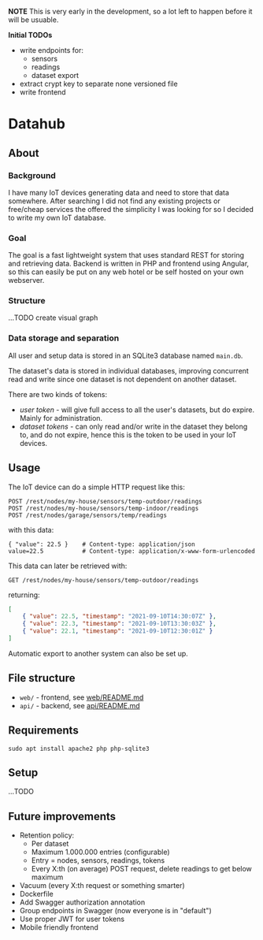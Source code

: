 **NOTE**
This is very early in the development, so a lot left to happen before it will
be usuable.

**Initial TODOs**
* write endpoints for:
    * sensors
    * readings
    * dataset export
* extract crypt key to separate none versioned file
* write frontend

# Datahub

## About

### Background
I have many IoT devices generating data and need to store that data somewhere.
After searching I did not find any existing projects or free/cheap services
the offered the simplicity I was looking for so I decided to write my own
IoT database.

### Goal
The goal is a fast lightweight system that uses standard REST for storing
and retrieving data. Backend is written in PHP and frontend using Angular,
so this can easily be put on any web hotel or be self
hosted on your own webserver.

### Structure
...TODO create visual graph

### Data storage and separation
All user and setup data is stored in an SQLite3 database named `main.db`.

The dataset's data is stored in individual databases, improving
concurrent read and write since one dataset is not dependent on another dataset.

There are two kinds of tokens:
* *user token* - will give full access to all the user's datasets, but do expire. Mainly for administration.
* *dataset tokens* - can only read and/or write in the dataset they belong to, and do not expire, hence this is the token to be used in your IoT devices.

## Usage
The IoT device can do a simple HTTP request like this:
```
POST /rest/nodes/my-house/sensors/temp-outdoor/readings
POST /rest/nodes/my-house/sensors/temp-indoor/readings
POST /rest/nodes/garage/sensors/temp/readings
```
with this data:
```
{ "value": 22.5 }    # Content-type: application/json
value=22.5           # Content-type: application/x-www-form-urlencoded
```

This data can later be retrieved with:
```
GET /rest/nodes/my-house/sensors/temp-outdoor/readings
```
returning:
```json
[
    { "value": 22.5, "timestamp": "2021-09-10T14:30:07Z" },
    { "value": 22.3, "timestamp": "2021-09-10T13:30:03Z" },
    { "value": 22.1, "timestamp": "2021-09-10T12:30:01Z" }
]
```

Automatic export to another system can also be set up.

## File structure

* `web/` - frontend, see [web/README.md](web/README.md)
* `api/` - backend, see [api/README.md](api/README.md)

## Requirements
```shell
sudo apt install apache2 php php-sqlite3
```

## Setup
...TODO

## Future improvements
* Retention policy:
    * Per dataset
    * Maximum 1.000.000 entries (configurable)
    * Entry = nodes, sensors, readings, tokens
    * Every X:th (on average) POST request, delete readings to get below maximum
* Vacuum (every X:th request or something smarter)
* Dockerfile
* Add Swagger authorization annotation
* Group endpoints in Swagger (now everyone is in "default")
* Use proper JWT for user tokens
* Mobile friendly frontend
